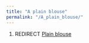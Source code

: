 ```yaml
---
title: "A plain blouse"
permalink: "/A_plain_blouse/"
---
```


1.  REDIRECT [Plain blouse](Plain_blouse "wikilink")